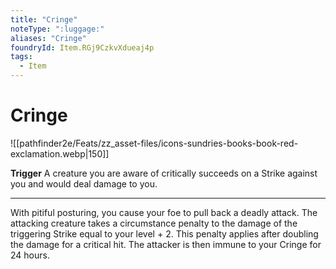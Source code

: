 ```yaml
---
title: "Cringe"
noteType: ":luggage:"
aliases: "Cringe"
foundryId: Item.RGj9CzkvXdueaj4p
tags:
  - Item
---
```


# Cringe
![[pathfinder2e/Feats/zz_asset-files/icons-sundries-books-book-red-exclamation.webp|150]]

**Trigger** A creature you are aware of critically succeeds on a Strike against you and would deal damage to you.

* * *

With pitiful posturing, you cause your foe to pull back a deadly attack. The attacking creature takes a circumstance penalty to the damage of the triggering Strike equal to your level + 2. This penalty applies after doubling the damage for a critical hit. The attacker is then immune to your Cringe for 24 hours.

